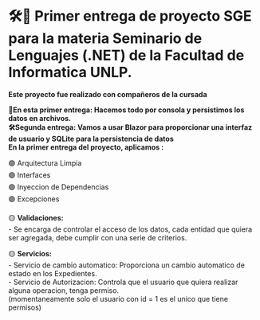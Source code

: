 # 🛠️🌟 Primer entrega de proyecto SGE para la materia Seminario de Lenguajes (.NET) de la Facultad de Informatica UNLP. 
 **Este proyecto fue realizado con compañeros de la cursada**  
   
📌**En esta primer entrega: Hacemos todo por consola y persistimos los datos en archivos.**  
**🛠️Segunda entrega: Vamos a usar Blazor para proporcionar una interfaz de usuario y SQLite para la persistencia de datos**  
**En la primer entrega del proyecto, aplicamos :** 
  
   🟣 Arquitectura Limpia  
   🟣 Interfaces  
   🟣 Inyeccion de Dependencias  
   🟣 Excepciones   

   🟡 **Validaciones:**  
    - Se encarga de controlar el acceso de los datos, cada entidad que quiera ser agregada, debe cumplir con una serie de criterios.    
   
   🟡 **Servicios:**  
     - Servicio de cambio automatico: Proporciona un cambio automatico de estado en los Expedientes.  
     - Servicio de Autorizacion: Controla que el usuario que quiera realizar alguna operacion, tenga permiso.  
     (momentaneamente solo el usuario con id = 1 es el unico que tiene permisos)
   

